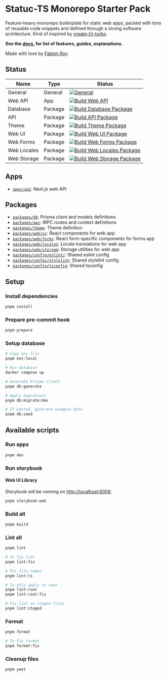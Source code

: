# Statuc-TS Monorepo Starter Pack

Feature-heavy monorepo boilerplate for static web apps, packed with tons of reusable code snippets and defined through a
strong software architecture. Kind of inspired by [create-t3-turbo](https://github.com/t3-oss/create-t3-turbo).

**See the [docs](./docs/README.md), for list of features, guides, explanations.**

Made with love by [Fabien Roy](https://github.com/ExiledNarwal28).

## Status

| Name        | Type    | Status                                                                                                                                                                                                                                                                     |
| ----------- | ------- | -------------------------------------------------------------------------------------------------------------------------------------------------------------------------------------------------------------------------------------------------------------------------- |
| General     | General | [![General](https://github.com/rock-n-prog/static-ts-monorepo-starter-pack/actions/workflows/general.yml/badge.svg)](https://github.com/rock-n-prog/static-ts-monorepo-starter-pack/actions/workflows/general.yml)                                                         |
| Web API     | App     | [![Build Web API](https://github.com/rock-n-prog/static-ts-monorepo-starter-pack/actions/workflows/build-apps-api.yml/badge.svg)](https://github.com/rock-n-prog/static-ts-monorepo-starter-pack/actions/workflows/build-apps-api.yml)                                     |
| Database    | Package | [![Build Database Package](https://github.com/rock-n-prog/static-ts-monorepo-starter-pack/actions/workflows/build-packages-db.yml/badge.svg)](https://github.com/rock-n-prog/static-ts-monorepo-starter-pack/actions/workflows/build-packages-db.yml)                      |
| API         | Package | [![Build API Package](https://github.com/rock-n-prog/static-ts-monorepo-starter-pack/actions/workflows/build-packages-api.yml/badge.svg)](https://github.com/rock-n-prog/static-ts-monorepo-starter-pack/actions/workflows/build-packages-api.yml)                         |
| Theme       | Package | [![Build Theme Package](https://github.com/rock-n-prog/static-ts-monorepo-starter-pack/actions/workflows/build-packages-theme.yml/badge.svg)](https://github.com/rock-n-prog/static-ts-monorepo-starter-pack/actions/workflows/build-packages-theme.yml)                   |
| Web UI      | Package | [![Build Web UI Package](https://github.com/rock-n-prog/static-ts-monorepo-starter-pack/actions/workflows/build-packages-web-ui.yml/badge.svg)](https://github.com/rock-n-prog/static-ts-monorepo-starter-pack/actions/workflows/build-packages-web-ui.yml)                |
| Web Forms   | Package | [![Build Web Forms Package](https://github.com/rock-n-prog/static-ts-monorepo-starter-pack/actions/workflows/build-packages-web-forms.yml/badge.svg)](https://github.com/rock-n-prog/static-ts-monorepo-starter-pack/actions/workflows/build-packages-web-forms.yml)       |
| Web Locales | Package | [![Build Web Locales Package](https://github.com/rock-n-prog/static-ts-monorepo-starter-pack/actions/workflows/build-packages-web-locales.yml/badge.svg)](https://github.com/rock-n-prog/static-ts-monorepo-starter-pack/actions/workflows/build-packages-web-locales.yml) |
| Web Storage | Package | [![Build Web Storage Package](https://github.com/rock-n-prog/static-ts-monorepo-starter-pack/actions/workflows/build-packages-web-storage.yml/badge.svg)](https://github.com/rock-n-prog/static-ts-monorepo-starter-pack/actions/workflows/build-packages-web-storage.yml) |

## Apps

- [`apps/api`](apps/docs): Next.js web API

## Packages

- [`packages/db`](packages/db): Prisma client and models definitions
- [`packages/api`](packages/api): tRPC routes and context definitions
- [`packages/theme`](packages/theme): Theme definition
- [`packages/web/ui`](packages/web/web/ui): React components for web app
- [`packages/web/forms`](packages/web/forms): React form-specific components for forms app
- [`packages/web/locales`](packages/web/locales): Locale translations for web app
- [`packages/web/storage`](packages/web/storage): Storage utilities for web app
- [`packages/config/eslint/`](packages/config/eslint): Shared eslint config
- [`packages/confgi/stylelint`](packages/config/stylelint): Shared stylelint config
- [`packages/config/tsconfig`](packages/config/tsconfig): Shared tsconfig

## Setup

### Install dependencies

```bash
pnpm install
```

### Prepare pre-commit hook

```bash
pnpm prepare
```

### Setup database

```bash
# Copy env file
pnpm env:local

# Run database
docker compose up

# Generate Prisma client
pnpm db:generate

# Apply migrations
pnpm db:migrate:dev

# If wanted, generate example data
pnpm db:seed
```

## Available scripts

### Run apps

```bash
pnpm dev
```

### Run storybook

#### Web UI Library

Storybook will be running on [http://localhost:6006](http://localhost:6006);

```bash
pnpm storybook:web
```

### Build all

```bash
pnpm build
```

### Lint all

```bash
pnpm lint

# To fix lint
pnpm lint:fix

# For file names
pnpm lint:ls

# To only apply to root
pnpm lint:root
pnpm lint:root:fix

# Fix lint on staged files
pnpm lint:staged
```

### Format

```bash
pnpm format

# To fix format
pnpm format:fix
```

### Cleanup files

```bash
pnpm yeet
```
